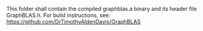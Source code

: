 This folder shall contain the compiled graphblas.a binary and its header file GraphBLAS.h. For build instructions, see: https://github.com/DrTimothyAldenDavis/GraphBLAS
